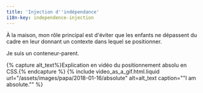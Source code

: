 ```yaml
---
title: 'Injection d''indépendance'
i18n-key: independence-injection
---
```


À la maison, mon rôle principal est d'éviter que les enfants ne dépassent du cadre en leur donnant un contexte dans lequel se positionner.

Je suis un conteneur-parent.

{% capture alt_text%}Explication en vidéo du positionnement absolu en CSS.{% endcapture %}
{% include video_as_a_gif.html.liquid
url="/assets/images/papa/2018-01-16/absolute"
alt=alt_text
caption="&quot;I am absolute.&quot;"
%}
